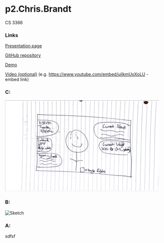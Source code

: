 # p2.Chris.Brandt
CS 3366

### Links
[Presentation page](https://bchris24.github.io/p2.Chris.Brandt/) 

[GitHub repository](https://github.com/bchris24/p2.Chris.Brandt)

[Demo](https://bchris24.github.io/p2.Chris.Brandt/demo.html) 

[Video (optional)](https://www.youtube.com/) (e.g. https://www.youtube.com/embed/uilkmUoXoLU - embed link)


### C:
![Sketch](p2.Chris.Brandt.png)

### B:
![Sketch](p2.Chris.Brandt.gif)

### A:
sdfsf
